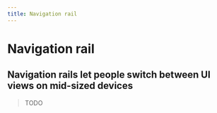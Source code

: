 ```yaml
---
title: Navigation rail
---
```


# Navigation rail

## Navigation rails let people switch between UI views on mid-sized devices

> TODO
